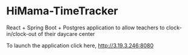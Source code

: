 # HiMama-TimeTracker

React + Spring Boot + Postgres application to allow teachers to clock-in/clock-out of their daycare center

To launch the application click here,
http://3.19.3.246:8080


